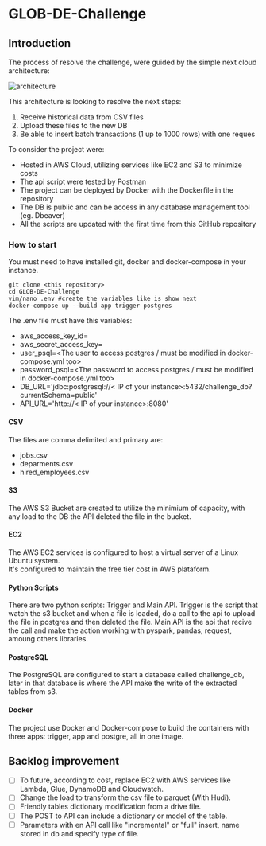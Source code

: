 # GLOB-DE-Challenge

## Introduction
The process of resolve the challenge, were guided by the simple next cloud architecture:

![architecture](https://i.imgur.com/bhl84Ak.png)

This architecture is looking to resolve the next steps:  
1. Receive historical data from CSV files
2. Upload these files to the new DB
3. Be able to insert batch transactions (1 up to 1000 rows) with one reques

To consider the project were:
* Hosted in AWS Cloud, utilizing services like EC2 and S3 to minimize costs
* The api script were tested by Postman
* The project can be deployed by Docker with the Dockerfile in the repository
* The DB is public and can be access in any database management tool (eg. Dbeaver)
* All the scripts are updated with the first time from this GitHub repository

### How to start
You must need to have installed git, docker and docker-compose in your instance.
```
git clone <this repository>
cd GLOB-DE-Challenge
vim/nano .env #create the variables like is show next
docker-compose up --build app trigger postgres
```
The .env file must have this variables:
- aws_access_key_id=<Token you obtain from aws console you needed to access s3>
- aws_secret_access_key=<Token you obtain from aws console you needed to access s3>
- user_psql=<The user to access postgres / must be modified in docker-compose.yml too>
- password_psql=<The password to access postgres / must be modified in docker-compose.yml too>
- DB_URL='jdbc:postgresql://< IP of your instance>:5432/challenge_db?currentSchema=public'
- API_URL='http://< IP of your instance>:8080'

#### CSV
The files are comma delimited and primary are:
* jobs.csv
* deparments.csv
* hired_employees.csv

#### S3
The AWS S3 Bucket are created to utilize the minimium of capacity, with any load to the DB the API deleted the file in the bucket.

#### EC2
The AWS EC2 services is configured to host a virtual server of a Linux Ubuntu system.  
It's configured to maintain the free tier cost in AWS plataform.

#### Python Scripts
There are two python scripts: Trigger and Main API.
Trigger is the script that watch the s3 bucket and when a file is loaded, do a call to the api to upload the file in postgres and then deleted the file.
Main API is the api that recive the call and make the action working with pyspark, pandas, request, amoung others libraries.

#### PostgreSQL
The PostgreSQL are configured to start a database called challenge_db, later in that database is where the API make the write of the extracted tables from s3.

#### Docker
The project use Docker and Docker-compose to build the containers with three apps: trigger, app and postgre, all in one image.

## Backlog improvement
- [ ] To future, according to cost, replace EC2 with AWS services like Lambda, Glue, DynamoDB and Cloudwatch.
- [ ] Change the load to transform the csv file to parquet (With Hudi).
- [ ] Friendly tables dictionary modification from a drive file.
- [ ] The POST to API can include a dictionary or model of the table.
- [ ] Parameters with en API call like "incremental" or "full" insert, name stored in db and specify type of file.
